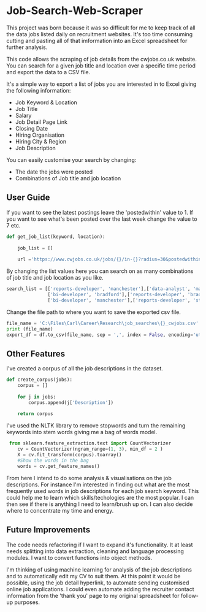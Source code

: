 # Job-Search-Web-Scraper

This project was born because it was so difficult for me to keep track of all the data jobs listed daily on recruitment websites.
It's too time consuming cutting and pasting all of that imformation into an Excel spreadsheet for further analysis.

This code allows the scraping of job details from the cwjobs.co.uk website. You can search for a given job title and location over a specific time period and export the data to a CSV file.

It's a simple way to export a list of jobs you are interested in to Excel giving the following information:
* Job Keyword & Location
* Job Title 
* Salary
* Job Detail Page Link
* Closing Date
* Hiring Organisation
* Hiring City & Region
* Job Description

You can easily customise your search by changing:
* The date the jobs were posted
* Combinations of Job title and job location

## User Guide
If you want to see the latest postings leave the 'postedwithin' value to 1. If you want to see what's been posted over the last week change the value to 7 etc.
```Python
def get_job_list(keyword, location): 
       
    job_list = []     
      
    url ='https://www.cwjobs.co.uk/jobs/{}/in-{}?radius=30&postedwithin=1'.format(keyword,location)
```
By changing the list values here you can search on as many combinations of job title and job location as you like.
```Python
search_list = [['reports-developer', 'manchester'],['data-analyst', 'manchester'],
               ['bi-developer', 'bradford'],['reports-developer', 'bradford'],
               ['bi-developer', 'manchester'],['reports-developer', 'stoke-on-trent']]
```
Change the file path to where you want to save the exported csv file.
```Python
file_name = 'C:\Files\Carl\Career\Research\job_searches\{}_cwjobs.csv'.format(today)
print (file_name)
export_df = df.to_csv(file_name, sep = ',', index = False, encoding='utf-8-sig')
```
## Other Features
I've created a corpus of all the job descriptions in the dataset.
```Python
def create_corpus(jobs):
    corpus = []
   
    for j in jobs:
        corpus.append(j['Description'])
        
    return corpus
```
I've used the NLTK library to remove stopwords and turn the remaining keywords into stem words giving me a bag of words model.
```Python
 from sklearn.feature_extraction.text import CountVectorizer
    cv = CountVectorizer(ngram_range=(1, 3), min_df = 2 )
    X = cv.fit_transform(corpus).toarray()
    #Show the words in the bag
    words = cv.get_feature_names()
 ```
 From here I intend to do some analysis & visualisations on the job descriptions.
 For instance I'm interested in finding out what are the most frequently used words in job descriptions for each job search keyword.
 This could help me to learn which skills/techologies are the most popular. I can then see if there is anything I need to learn/brush up on. I can also decide where to concentrate my time and energy.
 
 ## Future Improvements
 The code needs refactoring if I want to expand it's functionality. It at least needs splitting into data extraction, cleaning and language processing modules. I want to convert functions into object methods.
 
 I'm thinking of using machine learning for analysis of the job descriptions and to automatically edit my CV to suit them. 
 At this point it would be possible, using the job detail hyperlink, to automate sending customised online job applications. I could even automate adding the recruiter contact information from the 'thank you' page to my original spreadsheet for follow-up purposes.
